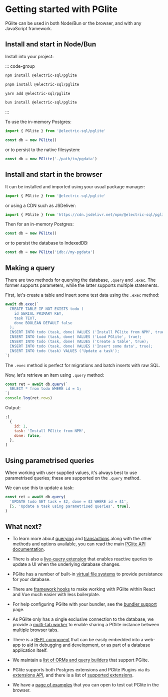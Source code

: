# Getting started with PGlite

PGlite can be used in both Node/Bun or the browser, and with any JavaScript framework.

## Install and start in Node/Bun

Install into your project:

::: code-group

```bash [npm]
npm install @electric-sql/pglite
```

```bash [pnpm]
pnpm install @electric-sql/pglite
```

```bash [yarn]
yarn add @electric-sql/pglite
```

```bash [bun]
bun install @electric-sql/pglite
```

:::

To use the in-memory Postgres:

```js
import { PGlite } from '@electric-sql/pglite'

const db = new PGlite()
```

or to persist to the native filesystem:

```js
const db = new PGlite('./path/to/pgdata')
```

## Install and start in the browser

It can be installed and imported using your usual package manager:

```js
import { PGlite } from '@electric-sql/pglite'
```

or using a CDN such as JSDeliver:

```js
import { PGlite } from 'https://cdn.jsdelivr.net/npm/@electric-sql/pglite/dist/index.js'
```

Then for an in-memory Postgres:

```js
const db = new PGlite()
```

or to persist the database to IndexedDB:

```js
const db = new PGlite('idb://my-pgdata')
```

## Making a query

There are two methods for querying the database, `.query` and `.exec`. The former supports parameters, while the latter supports multiple statements.

First, let's create a table and insert some test data using the `.exec` method:

```js
await db.exec(`
  CREATE TABLE IF NOT EXISTS todo (
    id SERIAL PRIMARY KEY,
    task TEXT,
    done BOOLEAN DEFAULT false
  );
  INSERT INTO todo (task, done) VALUES ('Install PGlite from NPM', true);
  INSERT INTO todo (task, done) VALUES ('Load PGlite', true);
  INSERT INTO todo (task, done) VALUES ('Create a table', true);
  INSERT INTO todo (task, done) VALUES ('Insert some data', true);
  INSERT INTO todo (task) VALUES ('Update a task');
`)
```

The `.exec` method is perfect for migrations and batch inserts with raw SQL.

Now, let's retrieve an item using `.query` method:

```js
const ret = await db.query(`
  SELECT * from todo WHERE id = 1;
`)
console.log(ret.rows)
```

Output:

```js
;[
  {
    id: 1,
    task: 'Install PGlite from NPM',
    done: false,
  },
]
```

## Using parametrised queries

When working with user supplied values, it's always best to use parametrised queries; these are supported on the `.query` method.

We can use this to update a task:

```js
const ret = await db.query(
  'UPDATE todo SET task = $2, done = $3 WHERE id = $1',
  [5, 'Update a task using parametrised queries', true],
)
```

## What next?

- To learn more about [querying](./api.md#query) and [transactions](./api.md#transaction) along with the other methods and options available, you can read the main [PGlite API documentation](./api.md).

- There is also a [live-query extension](./live-queries.md) that enables reactive queries to update a UI when the underlying database changes.

- PGlite has a number of built-in [virtual file systems](./filesystems.md) to provide persistance for your database.

- There are [framework hooks](./framework-hooks/react.md) to make working with PGlite within React and Vue much easier with less boilerplate.

- For help configuring PGlite with your bundler, see the [bundler support](./bundler-support.md) page.

- As PGlite only has a single exclusive connection to the database, we provide a [multi-tab worker](./multi-tab-worker.md) to enable sharing a PGlite instance between multiple browser tabs.

- There is a [REPL component](./repl.md) that can be easily embedded into a web-app to aid in debugging and development, or as part of a database application itself.

- We maintain a [list of ORMs and query builders](./orm-support.md) that support PGlite.

- PGlite supports both Postgres extensions and PGlite Plugins via its [extensions API](./api.md#options-extensions), and there is a list of [supported extensions](../extensions/).

- We have a [page of examples](../examples.md) that you can open to test out PGlite in the browser.
